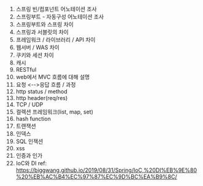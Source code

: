 1. 스프링 빈/컴포넌트 어노테이션 조사
2. 스프링부트 - 자동구성 어노테이션 조사
3. 스프링부트와 스프링 차이
4. 스프링과 서블릿의 차이
5. 프레임워크 / 라이브러리 / API 차이
6. 웹서버 / WAS 차이
7. 쿠키와 세션 차이
8. 캐시
9. RESTful
10. web에서 MVC 흐름에 대해 설명
11. 요청 <-->응답 흐름 / 과정
12. http status / method
13. http header(req/res)
14. TCP / UDP
15. 컬렉션 프레임워크(list, map, set)
16. hash function
17. 트랜잭션
18. 인덱스
19. SQL 인젝션
20. xss
21. 인증과 인가
22. IoC와 DI
ref: https://biggwang.github.io/2019/08/31/Spring/IoC,%20DI%EB%9E%80%20%EB%AC%B4%EC%97%87%EC%9D%BC%EA%B9%8C/